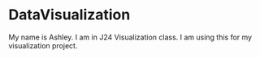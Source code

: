 # DataVisualization
My name is Ashley. I am in J24 Visualization class. I am using this for my visualization project.
